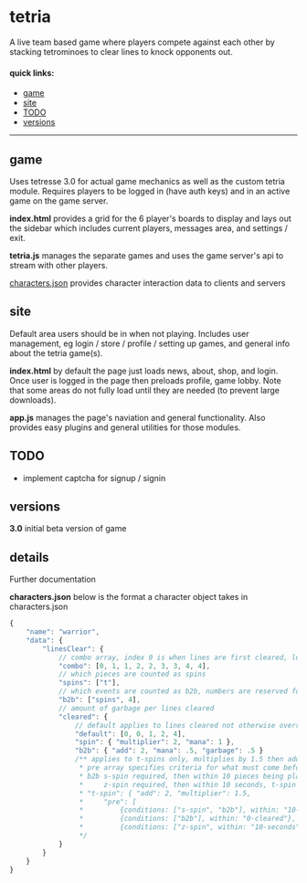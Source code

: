 # tetria
A live team based game where players compete against each other by stacking tetrominoes to clear lines to knock opponents out.

#### quick links:
- [game](#game)
- [site](#site)
- [TODO](#TODO)
- [versions](#versions)
---
## game <a name="game"></a>
Uses tetresse 3.0 for actual game mechanics as well as the custom tetria module. Requires players to be logged in (have auth keys) and in an active game on the game server.

**index.html** provides a grid for the 6 player's boards to display and lays out the sidebar which includes current players, messages area, and settings / exit.

**tetria.js** manages the separate games and uses the game server's api to stream with other players.

[characters.json](#characters-details) provides character interaction data to clients and servers

## site <a name="site"></a>
Default area users should be in when not playing. Includes user management, eg login / store / profile / setting up games, and general info about the tetria game(s).

**index.html** by default the page just loads news, about, shop, and login. Once user is logged in the page then preloads profile, game lobby. Note that some areas do not fully load until they are needed (to prevent large downloads).

**app.js** manages the page's naviation and general functionality. Also provides easy plugins and general utilities for those modules.

## TODO <a name="TODO"></a>
- implement captcha for signup / signin

## versions <a name="versions"></a>
**3.0** initial beta version of game

## details
Further documentation

**characters.json**<a name="characters-details"></a> below is the format a character object takes in characters.json
```javascript
{
    "name": "warrior",
    "data": {
        "linesClear": {
            // combo array, index 0 is when lines are first cleared, longer combos repeat last element
            "combo": [0, 1, 1, 2, 2, 3, 3, 4, 4],
            // which pieces are counted as spins
            "spins": ["t"],
            // which events are counted as b2b, numbers are reserved for number cleared
            "b2b": ["spins", 4],
            // amount of garbage per lines cleared
            "cleared": {
                // default applies to lines cleared not otherwise overridden, index 0 is 0 lines cleared
                "default": [0, 0, 1, 2, 4],
                "spin": { "multiplier": 2, "mana": 1 },
                "b2b": { "add": 2, "mana": .5, "garbage": .5 }
                /** applies to t-spins only, multiplies by 1.5 then adds 2, only applies if "pre" array allows it
                 * pre array specifies criteria for what must come before. Following example explained:
                 * b2b s-spin required, then within 10 pieces being placed, b2b required, then within 0 lines being cleared, 
                 *     z-spin required, then within 10 seconds, t-spin required
                 * "t-spin": { "add": 2, "multiplier": 1.5, 
                 *     "pre": [
                 *         {conditions: ["s-spin", "b2b"], within: "10-places"}, 
                 *         {conditions: ["b2b"], within: "0-cleared"},
                 *         {conditions: ["z-spin", within: "10-seconds"]}]},
                 */
            }
        }
    }
}
```
